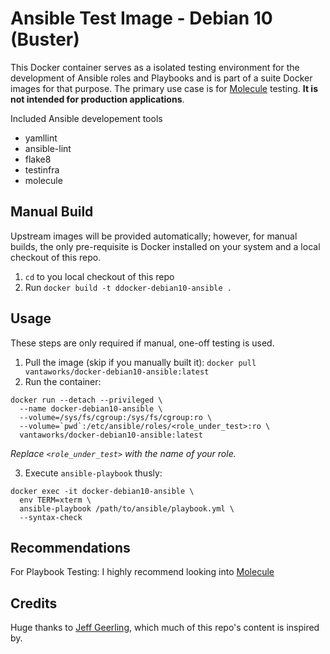 Ansible Test Image - Debian 10 (Buster)
=======================================
This Docker container serves as a isolated testing environment for the development of Ansible roles and Playbooks and is part of a suite Docker images for that purpose. The primary use case is for [Molecule](https://molecule.readthedocs.io/en/stable/) testing. __It is not intended for production applications__.  

Included Ansible developement tools
* yamllint
* ansible-lint
* flake8
* testinfra
* molecule

Manual Build
------------
Upstream images will be provided automatically; however, for manual builds, the only pre-requisite is Docker installed on your system and a local checkout of this repo.

1. `cd` to you local checkout of this repo
2. Run `docker build -t ddocker-debian10-ansible .`

Usage
-----

These steps are only required if manual, one-off testing is used.

1. Pull the image (skip if you manually built it): `docker pull vantaworks/docker-debian10-ansible:latest`
2. Run the container:

```
docker run --detach --privileged \
  --name docker-debian10-ansible \
  --volume=/sys/fs/cgroup:/sys/fs/cgroup:ro \
  --volume=`pwd`:/etc/ansible/roles/<role_under_test>:ro \
  vantaworks/docker-debian10-ansible:latest
```

_Replace `<role_under_test>` with the name of your role._

3. Execute `ansible-playbook` thusly: 
```
docker exec -it docker-debian10-ansible \
  env TERM=xterm \
  ansible-playbook /path/to/ansible/playbook.yml \
  --syntax-check
```

Recommendations
---------------
For Playbook Testing: I highly recommend looking into [Molecule](https://molecule.readthedocs.io/en/stable/)

Credits
-------
Huge thanks to [Jeff Geerling](https://github.com/geerlingguy), which much of this repo's content is inspired by.
